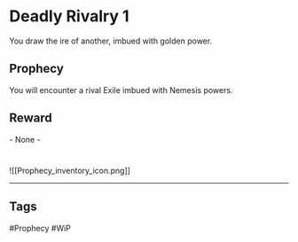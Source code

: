 # Deadly Rivalry 1
You draw the ire of another, imbued with golden power.
## Prophecy
You will encounter a rival Exile imbued with Nemesis powers.
## Reward
\- None -

#
![[Prophecy_inventory_icon.png]]

---
## Tags
#Prophecy
#WiP 